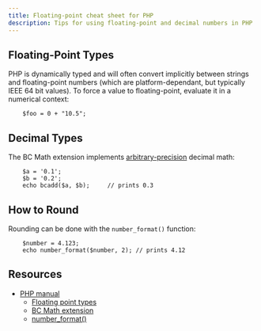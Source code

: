 ```yaml
--- 
title: Floating-point cheat sheet for PHP
description: Tips for using floating-point and decimal numbers in PHP
--- 
```


Floating-Point Types
--------
PHP is dynamically typed and will often convert implicitly between strings and floating-point numbers (which are platform-dependant, but typically IEEE 64 bit values). To force a value to floating-point, evaluate it in a numerical context:

		$foo = 0 + "10.5"; 


Decimal Types
-------------
The BC Math extension implements [arbitrary-precision](/formats/exact/) decimal math:

		$a = '0.1';
		$b = '0.2';
		echo bcadd($a, $b);     // prints 0.3

How to Round
------------
Rounding can be done with the `number_format()` function:

		$number = 4.123;
		echo number_format($number, 2); // prints 4.12


Resources 
---------
* [PHP manual](http://www.php.net/manual/en/index.php)
   * [Floating point types](http://www.php.net/manual/en/language.types.float.php)
   * [BC Math extension](http://php.net/manual/en/ref.bc.php)
   * [number_format()](http://php.net/manual/en/function.number-format.php)

